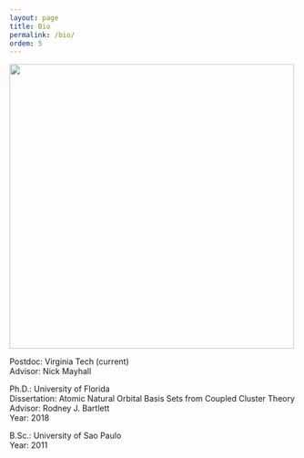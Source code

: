 ```yaml
---
layout: page
title: Bio
permalink: /bio/
ordem: 5
---
```


<!-- <amp-img src="{{ site.baseurl }}img/VirginiaTechHeadshots2018-090.jpg" width="600" height="400" layout="responsive" alt="" class="mb3"></amp-img>-->
<img src= "{{ site.baseurl }}/assets/VirginiaTechHeadshots2018-090.jpg" style="height: 500px">

Postdoc: Virginia Tech (current)   
Advisor: Nick Mayhall

Ph.D.: University of Florida    
Dissertation: Atomic Natural Orbital Basis Sets from Coupled Cluster Theory    
Advisor: Rodney J. Bartlett      
Year: 2018   

B.Sc.: University of Sao Paulo   
Year: 2011     


